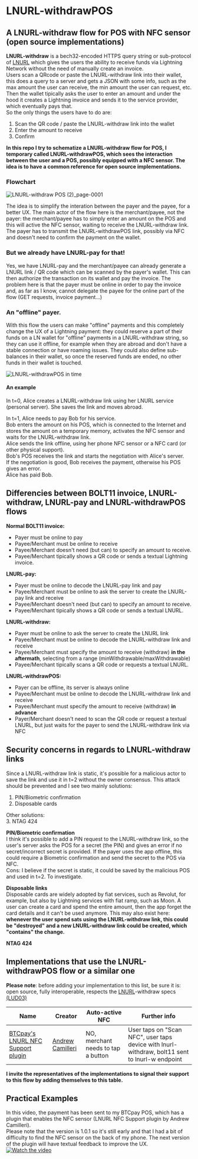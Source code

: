 # LNURL-withdrawPOS
## A LNURL-withdraw flow for POS with NFC sensor (open source implementations)

**LNURL-withdraw** is a bech32-encoded HTTPS query string or sub-protocol of [LNURL](https://github.com/fiatjaf/lnurl-rfc) which gives the users the ability to receive funds via Lightning Network without the need of manually create an invoice.
<br>Users scan a QRcode or paste the LNURL-withdraw link into their wallet, this does a query to a server and gets a JSON with some info, such as the max amount the user can receive, the min amount the user can request, etc.
Then the wallet tipically asks the user to enter an amount and under the hood it creates a Lightning invoice and sends it to the service provider, which eventually pays that.
<br>So the only things the users have to do are:
1. Scan the QR code / paste the LNURL-withdraw link into the wallet
2. Enter the amount to receive
3. Confirm

**In this repo I try to schematize a LNURL-withdraw flow for POS, I temporary called LNURL-withdrawPOS, which sees the interaction between the user and a POS, possibly equipped with a NFC sensor. The idea is to have a common reference for open source implementations.**

### Flowchart

![LNURL-withdraw POS (2)_page-0001](https://user-images.githubusercontent.com/38695835/161532078-7266f51c-be0d-4507-8e87-72427b0c1ea8.jpg)

The idea is to simplify the interation between the payer and the payee, for a better UX.
The main actor of the flow here is the merchant/payee, not the payer: the merchant/payee has to simply enter an amount on the POS and this will active the NFC sensor, waiting to receive the LNURL-withdraw link. The payer has to transmit the LNURL-withdrawPOS link, possibly via NFC and doesn't need to confirm the payment on the wallet.

### But we already have LNURL-pay for that!
Yes, we have LNURL-pay and the merchant/payee can already generate a LNURL link / QR code which can be scanned by the payer's wallet. This can then authorize the transaction on its wallet and pay the invoice.
The problem here is that the payer must be online in order to pay the invoice and, as far as I know, cannot delegate the payee for the online part of the flow (GET requests, invoice payment...)

### An "offline" payer.
With this flow the users can make "offline" payments and this completely change the UX of a Lightning payment: they could reserve a part of their funds on a LN wallet for "offline" payments in a LNURL-withdraw string, so they can use it offline, for example when they are abroad and don't have a stable connection or have roaming issues.
They could also define sub-balances in their wallet, so once the reserved funds are ended, no other funds in their wallet is touched.

![LNURL-withdrawPOS in time](https://user-images.githubusercontent.com/38695835/161559784-7ae96a0e-1e61-4ae8-8a0a-f86ee1900d74.png)


#### An example
In t=0, Alice creates a LNURL-withdraw link using her LNURL service (personal server).
She saves the link and moves abroad.

In t=1, Alice needs to pay Bob for his service.
<br>Bob enters the amount on his POS, which is connected to the Internet and stores the amount on a temporary memory, activates the NFC sensor and waits for the LNURL-withdraw link.
<br>Alice sends the link offline, using her phone NFC sensor or a NFC card (or other physical support).
<br>Bob's POS receives the link and starts the negotiation with Alice's server.
<br>If the negotiation is good, Bob receives the payment, otherwise his POS gives an error.
<br>Alice has paid Bob.

## Differencies between BOLT11 invoice, LNURL-withdraw, LNURL-pay and LNURL-withdrawPOS flows

**Normal BOLT11 invoice:**
- Payer must be online to pay
- Payee/Merchant must be online to receive
- Payee/Merchant doesn't need (but can) to specify an amount to receive. 
- Payee/Merchant tipically shows a QR code or sends a textual Lightning invoice.

**LNURL-pay:**
- Payer must be online to decode the LNURL-pay link and pay
- Payee/Merchant must be online to ask the server to create the LNURL-pay link and receive
- Payee/Merchant doesn't need (but can) to specify an amount to receive. 
- Payee/Merchant tipically shows a QR code or sends a textual LNURL.

**LNURL-withdraw:**
- Payer must be online to ask the server to create the LNURL link
- Payee/Merchant must be online to decode the LNURL-withdraw link and receive
- Payee/Merchant must specify the amount to receive (withdraw) **in the aftermath**, selecting from a range (minWithdrawable/maxWithdrawable)
- Payee/Merchant tipically scans a QR code or requests a textual LNURL.

**LNURL-withdrawPOS:**
- Payer can be offline, its server is always online
- Payee/Merchant must be online to decode the LNURL-withdraw link and receive
- Payee/Merchant must specify the amount to receive (withdraw) **in advance** 
- Payer/Merchant doesn't need to scan the QR code or request a textual LNURL, but just waits for the payer to send the LNURL-withdraw link via NFC

## Security concerns in regards to LNURL-withdraw links
Since a LNURL-withdraw link is static, it's possible for a malicious actor to save the link and use it in t=2 without the owner consensus.
This attack should be prevented and I see two mainly solutions:
1. PIN/Biometric confirmation
2. Disposable cards

Other solutions:<br>
 3. NTAG 424

**PIN/Biometric confirmation**
<br>I think it's possible to add a PIN request to the LNURL-withdraw link, so the user's server asks the POS for a secret (the PIN) and gives an error if no secret/incorrect secret is provided. If the payer uses the app offline, this could require a Biometric confirmation and send the secret to the POS via NFC.
<br>Cons: I believe if the secret is static, it could be saved by the malicious POS and used in t=2. To investigate.

**Disposable links**
<br>Disposable cards are widely adopted by fiat services, such as Revolut, for example, but also by Lightning services with fiat ramp, such as Moon.
A user can create a card and spend the entire amount, then the app forget the card details and it can't be used anymore.
This may also exist here: **whenever the user spend sats using the LNURL-withdraw link, this could be "destroyed" and a new LNURL-withdraw link could be created, which "contains" the change.**

**NTAG 424**
<br>

## Implementations that use the LNURL-withdrawPOS flow or a similar one
**Please note**: before adding your implementation to this list, be sure it is:
open source, fully interoperable, respects the [LNURL](https://github.com/fiatjaf/lnurl-rfc)-withdraw specs [(LUD03)](https://github.com/fiatjaf/lnurl-rfc/blob/luds/03.md)

 Name | Creator  | Auto-active NFC | Further info |
 ------------ | ------------- | ------------- | ------------- | 
[BTCpay's LNURL NFC Support plugin](https://github.com/btcpayserver/btcpayserver-plugins) | [Andrew Camilleri](https://github.com/Kukks) | NO, merchant needs to tap a button | User taps on "Scan NFC", user taps device with lnurl-withdraw, bolt11 sent to lnurl-w endpoint  |

**I invite the representatives of the implementations to signal their support to this flow by adding themselves to this table.**
## Practical Examples ##
In this video, the payment has been sent to my BTCpay POS, which has a plugin that enables the NFC sensor (LNURL NFC Support plugin by Andrew Camilleri).
<br>Please note that the version is 1.0.1 so it's still early and that I had a bit of difficulty to find the NFC sensor on the back of my phone. The next version of the plugin will have textual feedback to improve the UX.
<br>[![Watch the video](https://img.youtube.com/vi/4m-FQoUAs50/sddefault.jpg)](https://youtu.be/4m-FQoUAs50)
